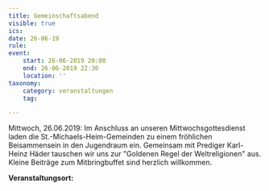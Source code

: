 ```yaml
---
title: Gemeinschaftsabend
visible: true
ics: 
date: 26-06-19
rule: 
event:
	start: 26-06-2019 20:00
	end: 26-06-2019 22:30
	location: ''
taxonomy:
	category: veranstaltungen
	tag: 

---
```

Mittwoch, 26.06.2019: Im Anschluss an unseren Mittwochsgottesdienst laden die St.-Michaels-Heim-Gemeinden zu einem fröhlichen Beisammensein in den Jugendraum ein. Gemeinsam mit Prediger Karl-Heinz Häder tauschen wir uns zur "Goldenen Regel der Weltreligionen" aus. Kleine Beiträge zum Mitbringbuffet sind herzlich willkommen.


**Veranstaltungsort:** 

